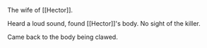 The wife of [[Hector]].

Heard a loud sound, found [[Hector]]'s body. No sight of the killer.

Came back to the body being clawed.